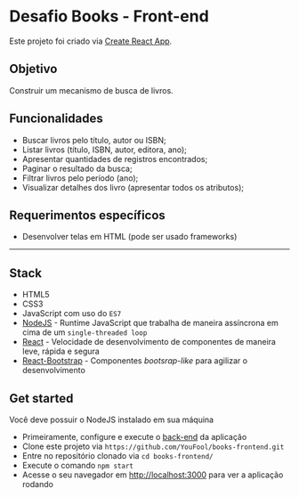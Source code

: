 # Desafio Books - Front-end

Este projeto foi criado via [Create React App](https://github.com/facebook/create-react-app).

## Objetivo

Construir um mecanismo de busca de livros.

## Funcionalidades

- Buscar livros pelo título, autor ou ISBN;
- Listar livros (título, ISBN, autor, editora, ano);
- Apresentar quantidades de registros encontrados;
- Paginar o resultado da busca;
- Filtrar livros pelo período (ano);
- Visualizar detalhes dos livro (apresentar todos os atributos);

## Requerimentos específicos

- Desenvolver telas em HTML (pode ser usado frameworks)

---

## Stack

- HTML5
- CSS3
- JavaScript com uso do `ES7`
- [NodeJS](https://nodejs.org/en/) - Runtime JavaScript que trabalha de maneira assíncrona em cima de um `single-threaded loop`
- [React](https://reactjs.org/) - Velocidade de desenvolvimento de componentes de maneira leve, rápida e segura
- [React-Bootstrap](https://react-bootstrap.netlify.com/) - Componentes _bootsrap-like_ para agilizar o desenvolvimento

## Get started

Você deve possuir o NodeJS instalado em sua máquina

- Primeiramente, configure e execute o [back-end](https://github.com/YouFool/books-api) da aplicação
- Clone este projeto via `https://github.com/YouFool/books-frontend.git`
- Entre no repositório clonado via `cd books-frontend/`
- Execute o comando `npm start`
- Acesse o seu navegador em [http://localhost:3000](http://localhost:3000) para ver a aplicação rodando
